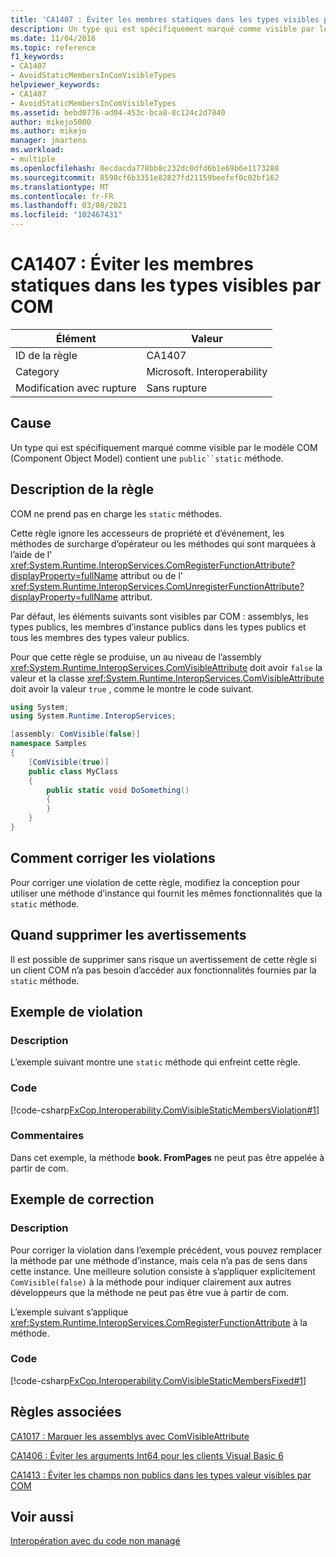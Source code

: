```yaml
---
title: 'CA1407 : Éviter les membres statiques dans les types visibles par COM'
description: Un type qui est spécifiquement marqué comme visible par le modèle COM (Component Object Model) contient une méthode statique publique.
ms.date: 11/04/2016
ms.topic: reference
f1_keywords:
- CA1407
- AvoidStaticMembersInComVisibleTypes
helpviewer_keywords:
- CA1407
- AvoidStaticMembersInComVisibleTypes
ms.assetid: bebd0776-ad04-453c-bca8-8c124c2d7840
author: mikejo5000
ms.author: mikejo
manager: jmartens
ms.workload:
- multiple
ms.openlocfilehash: 0ecdacda778bb8c232dc0dfd6b1e69b6e1173288
ms.sourcegitcommit: 8590cf6b3351e82827fd21159beefef0c02bf162
ms.translationtype: MT
ms.contentlocale: fr-FR
ms.lasthandoff: 03/08/2021
ms.locfileid: "102467431"
---
```

# <a name="ca1407-avoid-static-members-in-com-visible-types"></a>CA1407 : Éviter les membres statiques dans les types visibles par COM

|Élément|Valeur|
|-|-|
|ID de la règle|CA1407|
|Category|Microsoft. Interoperability|
|Modification avec rupture|Sans rupture|

## <a name="cause"></a>Cause
Un type qui est spécifiquement marqué comme visible par le modèle COM (Component Object Model) contient une `public``static` méthode.

## <a name="rule-description"></a>Description de la règle
COM ne prend pas en charge les `static` méthodes.

Cette règle ignore les accesseurs de propriété et d’événement, les méthodes de surcharge d’opérateur ou les méthodes qui sont marquées à l’aide de l' <xref:System.Runtime.InteropServices.ComRegisterFunctionAttribute?displayProperty=fullName> attribut ou de l' <xref:System.Runtime.InteropServices.ComUnregisterFunctionAttribute?displayProperty=fullName> attribut.

Par défaut, les éléments suivants sont visibles par COM : assemblys, les types publics, les membres d’instance publics dans les types publics et tous les membres des types valeur publics.

Pour que cette règle se produise, un au niveau de l’assembly <xref:System.Runtime.InteropServices.ComVisibleAttribute> doit avoir `false` la valeur et la classe <xref:System.Runtime.InteropServices.ComVisibleAttribute> doit avoir la valeur `true` , comme le montre le code suivant.

```csharp
using System;
using System.Runtime.InteropServices;

[assembly: ComVisible(false)]
namespace Samples
{
    [ComVisible(true)]
    public class MyClass
    {
        public static void DoSomething()
        {
        }
    }
}
```

## <a name="how-to-fix-violations"></a>Comment corriger les violations
Pour corriger une violation de cette règle, modifiez la conception pour utiliser une méthode d’instance qui fournit les mêmes fonctionnalités que la `static` méthode.

## <a name="when-to-suppress-warnings"></a>Quand supprimer les avertissements
Il est possible de supprimer sans risque un avertissement de cette règle si un client COM n’a pas besoin d’accéder aux fonctionnalités fournies par la `static` méthode.

## <a name="example-violation"></a>Exemple de violation

### <a name="description"></a>Description
L’exemple suivant montre une `static` méthode qui enfreint cette règle.

### <a name="code"></a>Code
[!code-csharp[FxCop.Interoperability.ComVisibleStaticMembersViolation#1](../code-quality/codesnippet/CSharp/ca1407-avoid-static-members-in-com-visible-types_1.cs)]

### <a name="comments"></a>Commentaires
Dans cet exemple, la méthode **book. FromPages** ne peut pas être appelée à partir de com.

## <a name="example-fix"></a>Exemple de correction

### <a name="description"></a>Description
Pour corriger la violation dans l’exemple précédent, vous pouvez remplacer la méthode par une méthode d’instance, mais cela n’a pas de sens dans cette instance. Une meilleure solution consiste à s’appliquer explicitement `ComVisible(false)` à la méthode pour indiquer clairement aux autres développeurs que la méthode ne peut pas être vue à partir de com.

L’exemple suivant s’applique <xref:System.Runtime.InteropServices.ComRegisterFunctionAttribute> à la méthode.

### <a name="code"></a>Code
[!code-csharp[FxCop.Interoperability.ComVisibleStaticMembersFixed#1](../code-quality/codesnippet/CSharp/ca1407-avoid-static-members-in-com-visible-types_2.cs)]

## <a name="related-rules"></a>Règles associées
[CA1017 : Marquer les assemblys avec ComVisibleAttribute](/dotnet/fundamentals/code-analysis/quality-rules/ca1017)

[CA1406 : Éviter les arguments Int64 pour les clients Visual Basic 6](../code-quality/ca1406.md)

[CA1413 : Éviter les champs non publics dans les types valeur visibles par COM](../code-quality/ca1413.md)

## <a name="see-also"></a>Voir aussi
[Interopération avec du code non managé](/dotnet/framework/interop/index)
